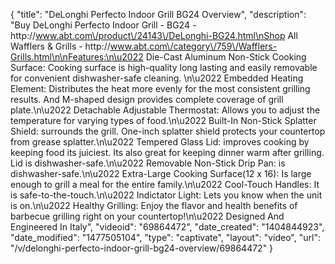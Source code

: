 {
    "title": "DeLonghi Perfecto Indoor Grill BG24 Overview",
    "description": "Buy DeLonghi Perfecto Indoor Grill - BG24 - http:\/\/www.abt.com\/product\/24143\/DeLonghi-BG24.html\nShop All Wafflers & Grills - http:\/\/www.abt.com\/category\/759\/Wafflers-Grills.html\n\nFeatures:\n\u2022 Die-Cast Aluminum Non-Stick Cooking Surface: Cooking surface is high-quality long lasting and easily removable for convenient dishwasher-safe cleaning. \n\u2022 Embedded Heating Element: Distributes the heat more evenly for the most consistent grilling results. And M-shaped design provides complete coverage of grill plate.\n\u2022 Detachable Adjustable Thermostat: Allows you to adjust the temperature for varying types of food.\n\u2022 Built-In Non-Stick Splatter Shield: surrounds the grill. One-inch splatter shield protects your countertop from grease splatter.\n\u2022 Tempered Glass Lid: improves cooking by keeping food its juiciest. Its also great for keeping dinner warm after grilling. Lid is dishwasher-safe.\n\u2022 Removable Non-Stick Drip Pan: is dishwasher-safe.\n\u2022 Extra-Large Cooking Surface(12 x 16): Is large enough to grill a meal for the entire family.\n\u2022 Cool-Touch Handles: It is safe-to-the-touch.\n\u2022 Indictator Light: Lets you know when the unit is on.\n\u2022 Healthy Grilling: Enjoy the flavor and health benefits of barbecue grilling right on your countertop!\n\u2022 Designed And Engineered In Italy",
    "videoid": "69864472",
    "date_created": "1404844923",
    "date_modified": "1477505104",
    "type": "captivate",
    "layout": "video",
    "url": "\/v\/delonghi-perfecto-indoor-grill-bg24-overview\/69864472"
}